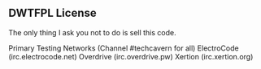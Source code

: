 DWTFPL License
---------------------

The only thing I ask you not to do is sell this code. 

Primary Testing Networks (Channel #techcavern for all)
ElectroCode (irc.electrocode.net)
Overdrive (irc.overdrive.pw)
Xertion (irc.xertion.org)
